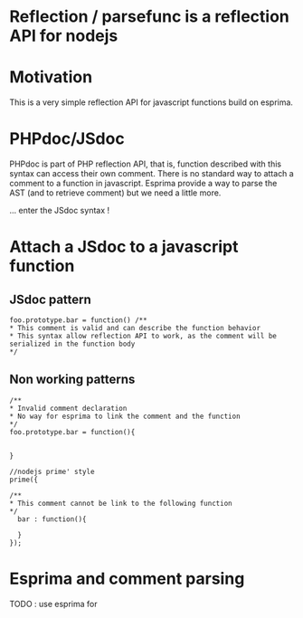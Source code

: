 # Reflection / parsefunc is a reflection API for nodejs


# Motivation
This is a very simple reflection API for javascript functions build on esprima.


# PHPdoc/JSdoc
PHPdoc is part of PHP reflection API, that is, function described with this syntax can access their own comment.
There is no standard way to attach a comment to a function in javascript.
Esprima provide a way to parse the AST (and to retrieve comment) but we need a little more.

... enter the JSdoc syntax !


# Attach a JSdoc to a javascript function
## JSdoc pattern
```
foo.prototype.bar = function() /**
* This comment is valid and can describe the function behavior
* This syntax allow reflection API to work, as the comment will be serialized in the function body
*/
```

## Non working patterns
```
/**
* Invalid comment declaration
* No way for esprima to link the comment and the function
*/
foo.prototype.bar = function(){


}

//nodejs prime' style 
prime({

/**
* This comment cannot be link to the following function
*/
  bar : function(){

  }
});
```


# Esprima and comment parsing
  TODO : use esprima for 


